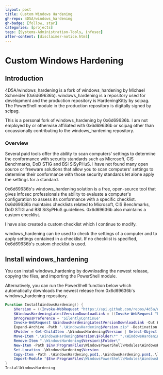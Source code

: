```yaml
---
layout: post
title: Custom Windows Hardening
gh-repo: 4D5A/windows_hardening
gh-badge: [follow, star]
categories: [projects]
tags: [Systems-Administration-Tools, infosec]
after-content: [disclaimer-notice.html]
---
```

# Custom Windows Hardening

## Introduction

4D5A/windows_hardening is a fork of windows_hardening by Michael Schneider (0x6d69636b). windows_hardening is a repository used for development and the production repository is HardeningKitty by scipag. The PowerShell module in the production repository is digitally signed by scipag.

This is a personal fork of windows_hardening by 0x6d69636b. I am not employed by or otherwise affiliated with 0x6d69636b or scipag other than occassionally contributing to the windows_hardening repository.

### Overview

Several paid tools offer the ability to scan computers' settings to determine the conformance with security standards such as Microsoft, CIS Benchmarks, DoD STIG and BSI SiSyPHuS. I have not found many open source or freeware solutions that allow you to scan computers' settings to determine their conformance with those security standards let alone apply the settings for a standard.

0x6d69636b's windows_hardening solution is a free, open-source tool that gives infosec professionals the ability to evaluate a computer's configuration to assess its conformance with a specific checklist. 0x6d69636b maintains checklists related to Microsoft, CIS Benchmarks, DoD STIG and BSI SiSyPHuS guidelines. 0x6d69636b also maintains a custom checklist.

I have also created a custom checklist which I continue to modify.

windows_hardening can be used to check the settings of a computer and to apply settings contained in a checklist. If no checklist is specified, 0x6d69636b's custom checklist is used.

## Install windows_hardening

You can install windows_hardening by downloading the newest release, copying the files, and importing the PowerShell module.

Alternatively, you can run the PowerShell function below which automatically downloads the newest release from 0x6d69636b's windows_hardening repository.

```powershell
Function InstallWindowsHardening() {
    $Version = ((Invoke-WebRequest "https://api.github.com/repos/4d5a/windows_hardening/releases/latest" -UseBasicParsing) | ConvertFrom-Json).Name
    $WindowsHardeningLatestVersionDownloadLink = ((Invoke-WebRequest "https://api.github.com/repos/4d5a/windows_hardening/releases/latest" -UseBasicParsing) | ConvertFrom-Json).zipball_url
    $ProgressPreference = 'SilentlyContinue'
    Invoke-WebRequest $WindowsHardeningLatestVersionDownloadLink -Out WindowsHardening$Version.zip
    Expand-Archive -Path ".\WindowsHardening$Version.zip" -Destination ".\WindowsHardening$Version" -Force
    $Folder = Get-ChildItem .\WindowsHardening$Version | Select-Object Name -ExpandProperty Name
    Move-Item ".\WindowsHardening$Version\$Folder\*" ".\WindowsHardening$Version\"
    Remove-Item ".\WindowsHardening$Version\$Folder\"
    New-Item -Path $Env:ProgramFiles\WindowsPowerShell\Modules\WindowsHardening\$Version -ItemType Directory
    Set-Location .\WindowsHardening$Version
    Copy-Item -Path .\WindowsHardening.psd1,.\WindowsHardening.psm1,.\lists\ -Destination $Env:ProgramFiles\WindowsPowerShell\Modules\WindowsHardening\$Version\ -Recurse
    Import-Module "$Env:ProgramFiles\WindowsPowerShell\Modules\WindowsHardening\$Version\WindowsHardening.psm1"
}
InstallWindowsHardening
```
